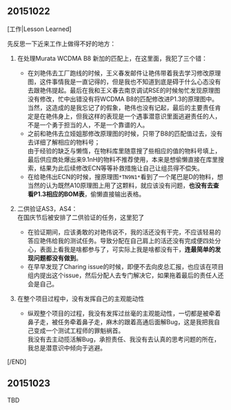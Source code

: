 ## 20151022

[工作|Lesson Learned]

先反思一下近来工作上做得不好的地方：

1. 在处理Murata WCDMA B8 新加的匹配上，在这里面，我犯了三个错：
    * 在刘艳伟去工厂跑线的时候，王义春发邮件让艳伟带着我去学习修改原理图，这件事情我是一直记得的，但是我也不知道到底是碍于什么心态没有去跟艳伟提起。最后在我和王义春去南京调试RSE的时候匆忙发现原理图没有修改，忙中出错没有将WCDMA B8的匹配修改进P1.3的原理图中。 
      当然，这造成的是我忘记了的假象，艳伟也没有记起，最后的主要责任肯定是在艳伟身上，但我这样的表现是一个遇事潜意识里面逃避责任的人，不是一个勇于担当的人，不是一个靠谱的人。
    * 之前和艳伟去立娅姐那修改原理图的时候，只带了B8的匹配值过去，没有去详细了解相应的物料号；  
      由于经验的缺乏与懒惰，在物料库里随意搜了些相应的值的物料号填上，最后供应商处爆出来9.1nH的物料不推荐使用，本来是想偷懒直接在库里搜索，结果为此后续修改ECN等等补救措施让自己让组员得不偿失。
    * 在给艳伟出ECN的时候，搜原理图`*TN9N1*`看到了一个尾巴是D的物料，想当然的认为既然A10原理图上用了这颗料，就应该没有问题，**也没有去查看P1.3相应的BOM表**，偷懒直接输出表格。

2. 二供验证AS3，AS4：  
   在国庆节后被安排了二供验证的任务，这里犯了
    * 在验证期间，应该勇敢的对艳伟说不，我的活还没有干完，不应该轻易的答应艳伟给我的测试任务。导致分配在自己肩上的活还没有完成便四处分心，表面上看我是啥都参与了，可实际上我是啥都没有干，**连最简单的发现问题都没有做到**。
    * 在早早发现了Charing issue的时候，即便不去向皮总汇报，也应该在项目组内提出这个issue，然后分配人去专门解决它，如果拖着最后的责任人还会是自己。

3. 在整个项目过程中，没有发挥自己的主观能动性  
    * 纵观整个项目的过程，我没有发挥过丝毫的主观能动性，一切都是被牵着鼻子走，被任务牵着鼻子走，麻木的跟着高通后面解Bug，这是我把我自己变成一个测试工程师的罪魁祸首。  
      我没有去主动揽活解Bug，承担责任、我没有去认真的思考问题的所在，我总是潜意识中倾向于逃避。

[/END]

## 20151023
TBD
